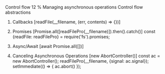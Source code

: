 Control flow   12 %
Managing asynchronous operations
Control flow abstractions

1. Callbacks [readFile(__filename, (err, contents) => {})]

2. Promises [Promise.all([readFilePro(__filename)]).then().catch()]
const {readFile: readFilePro} = require('fs').promises;

3. Async/Await [await Promise.all([])]

4. Canceling Asynchronous Operations [new AbortController()]
const ac = new AbortController();
readFilePro(__filename, {signal: ac.signal});
setImmediate(() => { ac.abort() });